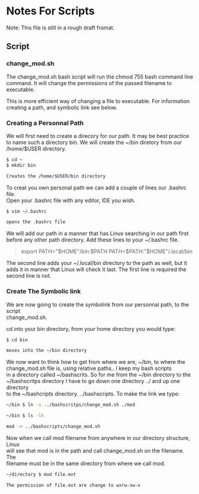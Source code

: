 # Notes For Scripts

Note: This file is still in a rough draft fromat.

## Script

### change_mod.sh

The change_mod.sh bash script will run the chmod 755 bash command line command.
It will change the permissions of the passed filename to executable.<br>

This is more efficient way of changing a file to executable.  For information
creating a path, and symbolic link see below.<br>

### Creating a Personnal Path

We will first need to create a direcory for our path. It may be best practice<br>
to name such a directory bin. We will create the ~/bin diretory from our<br>
/home/$USER directory.<br>

```bash
$ cd ~
$ mkdir bin

Creates the /home/$USER/bin directory
```

To creat you own personal path we can add a couple of lines our .bashrc file.<br>
Open your .bashrc file with any editor, IDE you wish.<br>

```bash
$ vim ~/.bashrc

opens the .bashrc file
```

We will add our path in a manner that has Linux searching in our path first<br>
before any other path directory. Add these lines to your ~/.bashrc file.<br>

> export PATH="$HOME"/bin:$PATH
> PATH=$PATH:"$HOME"/.local/bin

The second line adds your ~/.local/bin directory to the path as well, but it<br>
adds it in manner that Linux will check it last. The first line is required the<br>
second line is not.<br>

### Create The Symbolic link

We are now going to create the symbolink from our personnal path, to the script<br>
change_mod.sh.<br>

cd into your bin directory, from your home directory you would type:

```bash
$ cd bin

moves into the ~/bin directory
```

We now want to think how to get from where we are, ~/bin, to where the<br>
change_mod.sh file is, using relative paths.. I keep my bash scripts<br>
in a directory called ~/bashscrits. So for me from the ~/bin directory to the<br>
~/bashscritps directory I have to go down one directory ../ and up one directory<br>
to the ~/bashcripts directory. ../bashscripts. To make the link we type:<br>

```bash
~/bin $ ln -s ../bashscritps/change_mod.sh ./mod

~/bin $ ls -lh

mod -> ../bashscripts/change_mod.sh
```

Now when we call mod filename from anywhere in our directory structure, Linux<br>
will see that mod is in the path and call change_mod.sh on the filename. The<br>
filename must be in the same directory from where we call mod.<br>

```bash
~/directory $ mod file.ext

The permission of file.ext are change to wxrw-xw-x
```

